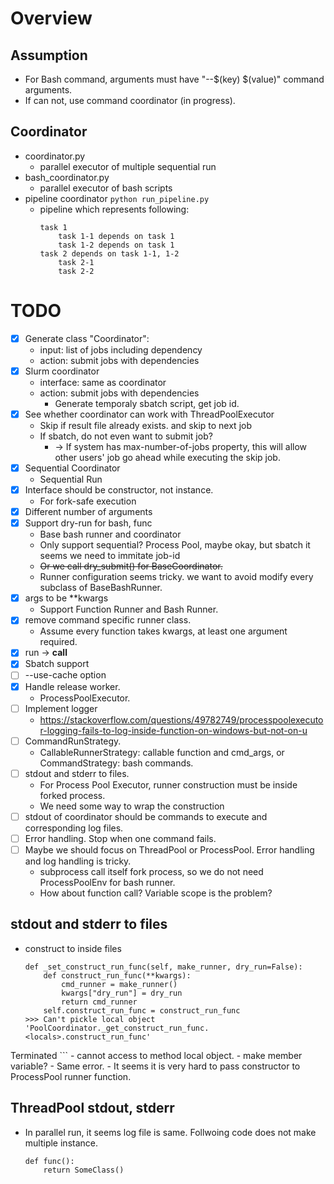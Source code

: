 # Overview

## Assumption
- For Bash command, arguments must have "--$(key) $(value)" command arguments.
- If can not, use command coordinator (in progress).

## Coordinator
- coordinator.py
    - parallel executor of multiple sequential run
- bash_coordinator.py
    - parallel executor of bash scripts
- pipeline coordinator
    `python run_pipeline.py`
    - pipeline which represents following:
        ```
        task 1
            task 1-1 depends on task 1
            task 1-2 depends on task 1
        task 2 depends on task 1-1, 1-2
            task 2-1
            task 2-2
        ```


# TODO
- [x] Generate class "Coordinator":
    - input: list of jobs including dependency
    - action: submit jobs with dependencies
- [x] Slurm coordinator
    - interface: same as coordinator
    - action: submit jobs with dependencies
        - Generate temporaly sbatch script, get job id.
- [x] See whether coordinator can work with ThreadPoolExecutor
    - Skip if result file already exists. and skip to next job
    - If sbatch, do not even want to submit job?
        - -> If system has max-number-of-jobs property, this will allow other users' job go ahead while executing the skip job.
- [x] Sequential Coordinator
    - Sequential Run
- [x] Interface should be constructor, not instance.
    - For fork-safe execution
- [x] Different number of arguments
- [x] Support dry-run for bash, func
    - Base bash runner and coordinator
    - Only support sequential? Process Pool, maybe okay, but sbatch it seems we need to immitate job-id
    - ~~Or we call dry_submit() for BaseCoordinator.~~
    - Runner configuration seems tricky. we want to avoid modify every subclass of BaseBashRunner.
- [x] args to be **kwargs
    - Support Function Runner and Bash Runner.
- [x] remove command specific runner class.
    - Assume every function takes kwargs, at least one argument required.
- [x] run -> __call__
- [x] Sbatch support
- [ ] --use-cache option
- [x] Handle release worker.
    - ProcessPoolExecutor.
- [ ] Implement logger
    - https://stackoverflow.com/questions/49782749/processpoolexecutor-logging-fails-to-log-inside-function-on-windows-but-not-on-u
- [ ] CommandRunStrategy.
    - CallableRunnerStrategy: callable function and cmd_args, or CommandStrategy: bash commands.
- [ ] stdout and stderr to files.
    - For Process Pool Executor, runner construction must be inside forked process.
    - We need some way to wrap the construction
- [ ] stdout of coordinator should be commands to execute and corresponding log files.
- [ ] Error handling. Stop when one command fails.
- [ ] Maybe we should focus on ThreadPool or ProcessPool. Error handling and log handling is tricky.
    - subprocess call itself fork process, so we do not need ProcessPoolEnv for bash runner.
    - How about function call? Variable scope is the problem?

## stdout and stderr to files
- construct to inside files
    ```
    def _set_construct_run_func(self, make_runner, dry_run=False):
        def construct_run_func(**kwargs):
            cmd_runner = make_runner()
            kwargs["dry_run"] = dry_run
            return cmd_runner
        self.construct_run_func = construct_run_func
    >>> Can't pickle local object 'PoolCoordinator._get_construct_run_func.<locals>.construct_run_func'
Terminated
    ```
    - cannot access to method local object.
    - make member variable?
        - Same error.
    - It seems it is very hard to pass constructor to ProcessPool runner function.

## ThreadPool stdout, stderr
- In parallel run, it seems log file is same. Follwoing code does not make multiple instance.
    ```
    def func():
        return SomeClass()
    ```
    